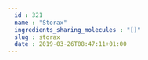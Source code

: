 ```yaml
---
  id : 321
  name : "Storax"
  ingredients_sharing_molecules : "[]"
  slug : storax
  date : 2019-03-26T08:47:11+01:00
---
```



